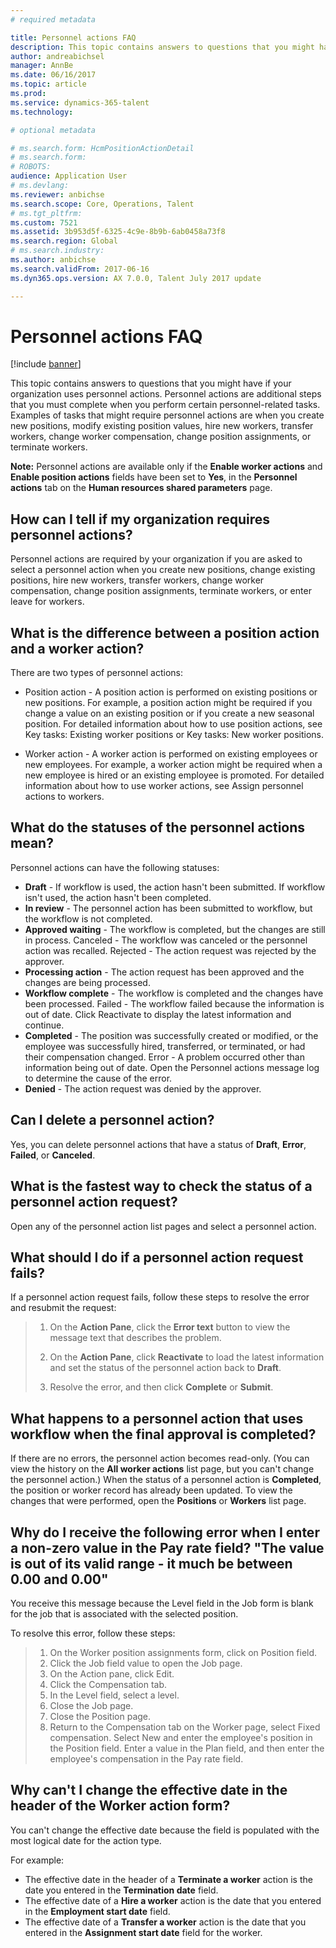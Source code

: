 ```yaml
---
# required metadata

title: Personnel actions FAQ
description: This topic contains answers to questions that you might have if your organization uses personnel actions. Personnel actions are additional steps that you must complete when you perform certain personnel-related tasks.
author: andreabichsel
manager: AnnBe
ms.date: 06/16/2017
ms.topic: article
ms.prod: 
ms.service: dynamics-365-talent
ms.technology: 

# optional metadata

# ms.search.form: HcmPositionActionDetail
# ms.search.form: 
# ROBOTS: 
audience: Application User
# ms.devlang: 
ms.reviewer: anbichse
ms.search.scope: Core, Operations, Talent
# ms.tgt_pltfrm: 
ms.custom: 7521
ms.assetid: 3b953d5f-6325-4c9e-8b9b-6ab0458a73f8
ms.search.region: Global
# ms.search.industry: 
ms.author: anbichse
ms.search.validFrom: 2017-06-16
ms.dyn365.ops.version: AX 7.0.0, Talent July 2017 update

---
```


# Personnel actions FAQ

[!include [banner](includes/banner.md)]

This topic contains answers to questions that you might have if your organization uses personnel actions. Personnel actions are additional steps that you must complete when you perform certain personnel-related tasks. Examples of tasks that might require personnel actions are when you create new positions, modify existing position values, hire new workers, transfer workers, change worker compensation, change position assignments, or terminate workers.

**Note:**
Personnel actions are available only if the **Enable worker actions** and **Enable position actions** fields have been set to **Yes**, in the **Personnel actions** tab on the **Human resources shared parameters** page. 

## How can I tell if my organization requires personnel actions?
Personnel actions are required by your organization if you are asked to select a personnel action when you create new positions, change existing positions, hire new workers, transfer workers, change worker compensation, change position assignments, terminate workers, or enter leave for workers. 

## What is the difference between a position action and a worker action?
There are two types of personnel actions:

- Position action - A position action is performed on existing positions or new positions. For example, a position action might be required if you change a value on an existing position or if you create a new seasonal position. For detailed information about how to use position actions, see Key tasks: Existing worker positions or Key tasks: New worker positions.

- Worker action - A worker action is performed on existing employees or new employees. For example, a worker action might be required when a new employee is hired or an existing employee is promoted. For detailed information about how to use worker actions, see Assign personnel actions to workers.

## What do the statuses of the personnel actions mean?
Personnel actions can have the following statuses:

- **Draft** - If workflow is used, the action hasn't been submitted. If workflow isn't used, the action hasn't been completed.
- **In review** - The personnel action has been submitted to workflow, but the workflow is not completed.
- **Approved waiting** - The workflow is completed, but the changes are still in process. Canceled - The workflow was canceled or the personnel action was recalled. Rejected - The action request was rejected by the approver.
- **Processing action** - The action request has been approved and the changes are being processed.
- **Workflow complete**  - The workflow is completed and the changes have been processed. Failed - The workflow failed because the information is out of date. Click Reactivate to display the latest information and continue.
- **Completed** - The position was successfully created or modified, or the employee was successfully hired, transferred, or terminated, or had their compensation changed. Error - A problem occurred other than information being out of date. Open the Personnel actions message log to determine the cause of the error.
- **Denied** - The action request was denied by the approver.

## Can I delete a personnel action?
Yes, you can delete personnel actions that have a status of **Draft**, **Error**, **Failed**, or **Canceled**.

## What is the fastest way to check the status of a personnel action request?
Open any of the personnel action list pages and select a personnel action.

## What should I do if a personnel action request fails?
If a personnel action request fails, follow these steps to resolve the error and resubmit the request:

> 1. On the **Action Pane**, click the **Error text** button to view the message text that describes the problem.
> 
> 2. On the **Action Pane**, click **Reactivate** to load the latest information and set the status of the personnel action back to **Draft**.
> 
> 3. Resolve the error, and then click **Complete** or **Submit**.

## What happens to a personnel action that uses workflow when the final approval is completed?
If there are no errors, the personnel action becomes read-only. (You can view the history on the
**All worker actions** list page, but you can't change the personnel action.) When the status of a
personnel action is **Completed**, the position or worker record has already been updated. To view the changes that were performed, open the **Positions** or **Workers** list page.

## Why do I receive the following error when I enter a non-zero value in the Pay rate field? "The value is out of its valid range - it much be between 0.00 and 0.00"
You receive this message because the Level field in the Job form is blank for the job that is associated with the selected position.

To resolve this error, follow these steps:

> 1. On the Worker position assignments form, click on Position field.  
> 2. Click the Job field value to open the Job page.
> 3. On the Action pane, click Edit.
> 4. Click the Compensation tab.
> 5. In the Level field, select a level.
> 6. Close the Job page.
> 7. Close the Position page.
> 8. Return to the Compensation tab on the Worker page, select Fixed compensation. Select New and enter the employee's position in the Position field.  Enter a value in the Plan field, and then enter the employee's compensation in the Pay rate field.

## Why can't I change the effective date in the header of the Worker action form?
You can't change the effective date because the field is populated with the most logical date for the action type.

For example:

- The effective date in the header of a **Terminate a worker** action is the date you entered in the **Termination date** field.
- The effective date of a **Hire a worker** action is the date that you entered in the **Employment start date** field.
- The effective date of a **Transfer a worker** action is the date that you entered in the **Assignment start date** field for the worker.

